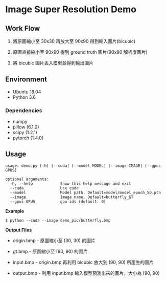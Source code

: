 # Image Super Resolution Demo

## Work Flow

1. 將原圖縮小至 30x30 再放大至 90x90 得到輸入圖片(bicubic)

2. 原圖直接縮小至 90x90 得到 ground truth 圖片(90x90 解析度圖片)

3. 將 bicubic 圖片丟入模型並得到輸出圖片

## Environment

- Ubuntu 18.04
- Python 3.6

### Dependencies

- numpy
- pillow (6.1.0)
- scipy (1.2.1)
- pytorch (1.4.0)

## Usage

```
usage: demo.py [-h] [--cuda] [--model MODEL] [--image IMAGE] [--gpus GPUS]
               
optional arguments:
  -h, --help            Show this help message and exit
  --cuda                Use cuda
  --model               Model path. Default=model/model_epoch_50.pth
  --image               Image name. Default=butterfly_GT
  --gpus GPUS           gpu ids (default: 0)
```

**Example**

```
$ python --cuda --image demo_pic/butterfly.bmp
```

**Output Files**

- origin.bmp - 原圖縮小至 (30, 30) 的圖片

- gt.bmp - 原圖縮小至 (90, 90) 的圖片

- input.bmp - origin.bmp 再利用 bicubic 放大到 (90, 90) 所產生的圖片

- output.bmp - 利用 input.bmp 輸入模型預測出來的圖片，大小為 (90, 90)
